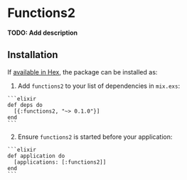 # Functions2

**TODO: Add description**

## Installation

If [available in Hex](https://hex.pm/docs/publish), the package can be installed as:

  1. Add `functions2` to your list of dependencies in `mix.exs`:

    ```elixir
    def deps do
      [{:functions2, "~> 0.1.0"}]
    end
    ```

  2. Ensure `functions2` is started before your application:

    ```elixir
    def application do
      [applications: [:functions2]]
    end
    ```

